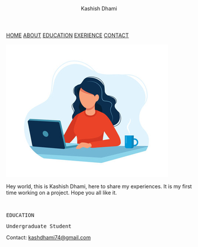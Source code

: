 <!DOCTYPE html>
<html lang="en">
<head>
    <meta charset="UTF-8">
    <meta name="viewport" content="width=device-width, initial-scale=1.0">
    <title>Document</title>
   <link rel="stylesheet" href="style.css">
   <link href="https://fonts.google.com/share?selection.family=Cedarville+Cursive">
</head>
<body>
<header><p class="header">Kashish Dhami</p></header>
<div class="text"><a href="k.html">HOME</a>
<a href="">ABOUT</a>
<a href="">EDUCATION</a>
<a href="">EXERIENCE</a>
<a href="">CONTACT</a></div><br>
<img src="girl.jpg">
<p class="para">Hey world, this is Kashish Dhami, here to share my experiences. It is my first time working on a project. Hope you all like it.</p>
<br><pre>EDUCATION</pre>
<pre>Undergraduate Student</pre>
<footer>Contact: <a href="mailto:kashdhami74@gmail.com">kashdhami74@gmail.com</a></footer>
</body>
</html>
